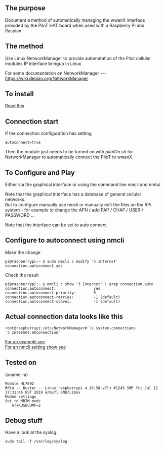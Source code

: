 ## The purpose 
Document a method of automatically managing the wwanX interface provided by the PiloT 
HAT board when used with a Raspberry PI and Raspian

## The method
Use Linux NetworkManager to provide automatation of the Pilot cellular modules 
IP interface bringup in Linux

For some documentation on NetworkManager --- https://wiki.debian.org/NetworkManager

## To install
[Read this](./instructions_howToInstall_AutoPiloT.md)

## Connection start 
If the connection configuration has setting   
```
autoconnect=true
```
Then the module just needs to be turned on with *pilotOn.sh* for NetworkManager to 
automatically connect the PiloT to wwanX

## To Configure and Play
Either via the graphical interface or using the command line nmcli and nmtui  

Note that the graphical interface has a database of general cellular networks.  
But to configure manually use nmcli or manually edit the files on the RPi system - 
for example to change the APN / add PAP / CHAP / USER / PASSWORD ...  

Note that the interface can be set to auto connect  

## Configure to autoconnect using nmcli

Make the change
```
pi@raspberrypi:~ $ sudo nmcli c modify '3 Internet' connection.autoconnect yes
```

Check the result
```
pi@raspberrypi:~ $ nmcli c show '3 Internet' | grep connection.auto
connection.autoconnect:                 yes
connection.autoconnect-priority:        0
connection.autoconnect-retries:         -1 (default)
connection.autoconnect-slaves:          -1 (default)

```

## Actual connection data looks like this
```
root@raspberrypi:/etc/NetworkManager# ls system-connections
'3 Internet.nmconnection'
```

[For an example see](./exampleNetworkManagerConfigFile.md)  
[For an nmcli setting show see](./exampleNmcliConnectShow.md)

## Tested on 
(uname -a)
```
Module HL7692
RPi4 -- Buster -- Linux raspberrypi 4.19.58-v7l+ #1245 SMP Fri Jul 12 17:31:45 BST 2019 armv7l GNU/Linux
Modem settings 
Set to MBIM mode
   AT+KUSBCOMP=2
```


## Debug stuff

Have a look at the syslog  
```
sudo tail -f /var/log/syslog
```